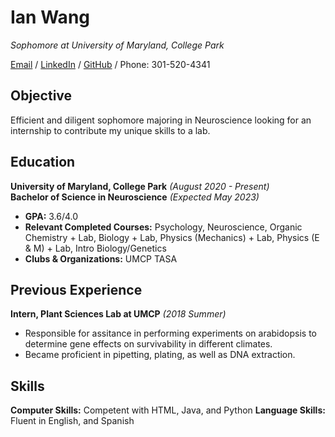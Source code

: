 # Ian Wang

_Sophomore at University of Maryland, College Park_ <br>

[Email](mailto:ianwangkls@gmail.com) / [LinkedIn](https://www.linkedin.com/in/ianwwang/) / [GitHub](https://github.com/bunnian/) / Phone: 301-520-4341 

## Objective

Efficient and diligent sophomore majoring in Neuroscience looking for an internship to contribute my unique skills to a lab. 

## Education

**University of Maryland, College Park** _(August 2020 - Present)_ <br>
**Bachelor of Science in Neuroscience**  _(Expected May 2023)_ <br>
 - **GPA:** 3.6/4.0
 - **Relevant Completed Courses:** Psychology, Neuroscience, Organic Chemistry + Lab, Biology + Lab, Physics (Mechanics) + Lab, Physics (E & M) + Lab, Intro Biology/Genetics
 - **Clubs & Organizations:** UMCP TASA 

## Previous Experience

**Intern, Plant Sciences Lab at UMCP** _(2018 Summer)_ <br>
 - Responsible for assitance in performing experiments on arabidopsis to determine gene effects on survivability in different climates.
 - Became proficient in pipetting, plating, as well as DNA extraction.
 
## Skills

**Computer Skills:** Competent with HTML, Java, and Python
**Language Skills:** Fluent in English, and Spanish

